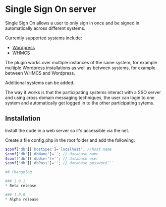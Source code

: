 # Single Sign On server

Single Sign On allows a user to only sign in once and be signed in automatically across different systems.

Currently supported systems include:
* [Wordpress](http://wordpress.org/plugins/single-sign-on/)
* [WHMCS](https://github.com/choppedcode/sso-whmcs)

The plugin works over multiple instances of the same system, for example multiple Wordpress installations as well as between systems, for example between WHMCS and Wordpress.

Additional systems can be added.

The way it works is that the participating systems interact with a SSO server and using cross domain messaging techniques, the user can login to one system and automatically get logged in to the other participating sytems.

## Installation

Install the code in a web server so it's accessible via the net.

Create a file config.php in the root folder and add the following:

```php
$conf['db']['hostSpec']='localhost'; //host name
$conf['db']['dbName']=''; // database name
$conf['db']['dbUser']=''; // database user
$conf['db']['dbPass']=''; // database password```

## Changelog

### 1.0.1
* Beta release

### 1.0.0
* Alpha release